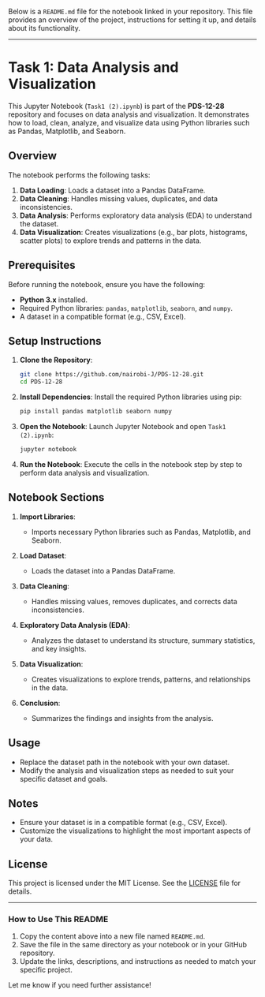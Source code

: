 Below is a `README.md` file for the notebook linked in your repository. This file provides an overview of the project, instructions for setting it up, and details about its functionality.

---

# Task 1: Data Analysis and Visualization

This Jupyter Notebook (`Task1 (2).ipynb`) is part of the **PDS-12-28** repository and focuses on data analysis and visualization. It demonstrates how to load, clean, analyze, and visualize data using Python libraries such as Pandas, Matplotlib, and Seaborn.

## Overview

The notebook performs the following tasks:
1. **Data Loading**: Loads a dataset into a Pandas DataFrame.
2. **Data Cleaning**: Handles missing values, duplicates, and data inconsistencies.
3. **Data Analysis**: Performs exploratory data analysis (EDA) to understand the dataset.
4. **Data Visualization**: Creates visualizations (e.g., bar plots, histograms, scatter plots) to explore trends and patterns in the data.

## Prerequisites

Before running the notebook, ensure you have the following:
- **Python 3.x** installed.
- Required Python libraries: `pandas`, `matplotlib`, `seaborn`, and `numpy`.
- A dataset in a compatible format (e.g., CSV, Excel).

## Setup Instructions

1. **Clone the Repository**:
   ```bash
   git clone https://github.com/nairobi-J/PDS-12-28.git
   cd PDS-12-28
   ```

2. **Install Dependencies**:
   Install the required Python libraries using pip:
   ```bash
   pip install pandas matplotlib seaborn numpy
   ```

3. **Open the Notebook**:
   Launch Jupyter Notebook and open `Task1 (2).ipynb`:
   ```bash
   jupyter notebook
   ```

4. **Run the Notebook**:
   Execute the cells in the notebook step by step to perform data analysis and visualization.

## Notebook Sections

1. **Import Libraries**:
   - Imports necessary Python libraries such as Pandas, Matplotlib, and Seaborn.

2. **Load Dataset**:
   - Loads the dataset into a Pandas DataFrame.

3. **Data Cleaning**:
   - Handles missing values, removes duplicates, and corrects data inconsistencies.

4. **Exploratory Data Analysis (EDA)**:
   - Analyzes the dataset to understand its structure, summary statistics, and key insights.

5. **Data Visualization**:
   - Creates visualizations to explore trends, patterns, and relationships in the data.

6. **Conclusion**:
   - Summarizes the findings and insights from the analysis.

## Usage

- Replace the dataset path in the notebook with your own dataset.
- Modify the analysis and visualization steps as needed to suit your specific dataset and goals.

## Notes

- Ensure your dataset is in a compatible format (e.g., CSV, Excel).
- Customize the visualizations to highlight the most important aspects of your data.

## License

This project is licensed under the MIT License. See the [LICENSE](LICENSE) file for details.

---

### How to Use This README

1. Copy the content above into a new file named `README.md`.
2. Save the file in the same directory as your notebook or in your GitHub repository.
3. Update the links, descriptions, and instructions as needed to match your specific project.

Let me know if you need further assistance!

